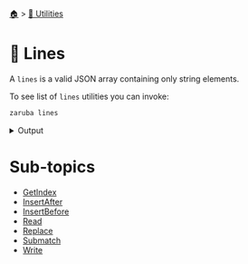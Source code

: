 <!--startTocHeader-->
[🏠](../../README.md) > [🔧 Utilities](../README.md)
# 🚈 Lines
<!--endTocHeader-->

A `lines` is a valid JSON array containing only string elements.

To see list of `lines` utilities you can invoke:

<!--startCode-->
```bash
zaruba lines
```
 
<details>
<summary>Output</summary>
 
```````
JsonStrList manipulation utilities

Usage:
  zaruba lines [command]

Available Commands:
  getIndex     Return index of lines matching the patterns at desiredPatternIndex
  insertAfter  Insert newLine after lines[index]
  insertBefore Insert newLine before lines[index]
  print        Print lines as multiline string
  read         Read lines from a file, return a jsonStrList
  replace      Replace lines[index] with replacements
  submatch     Return submatch matching the pattern

Flags:
  -h, --help   help for lines

Use "zaruba lines [command] --help" for more information about a command.
```````
</details>
<!--endCode-->

<!--startTocSubTopic-->
# Sub-topics
* [GetIndex](getindex.md)
* [InsertAfter](insertafter.md)
* [InsertBefore](insertbefore.md)
* [Read](read.md)
* [Replace](replace.md)
* [Submatch](submatch.md)
* [Write](write.md)
<!--endTocSubTopic-->